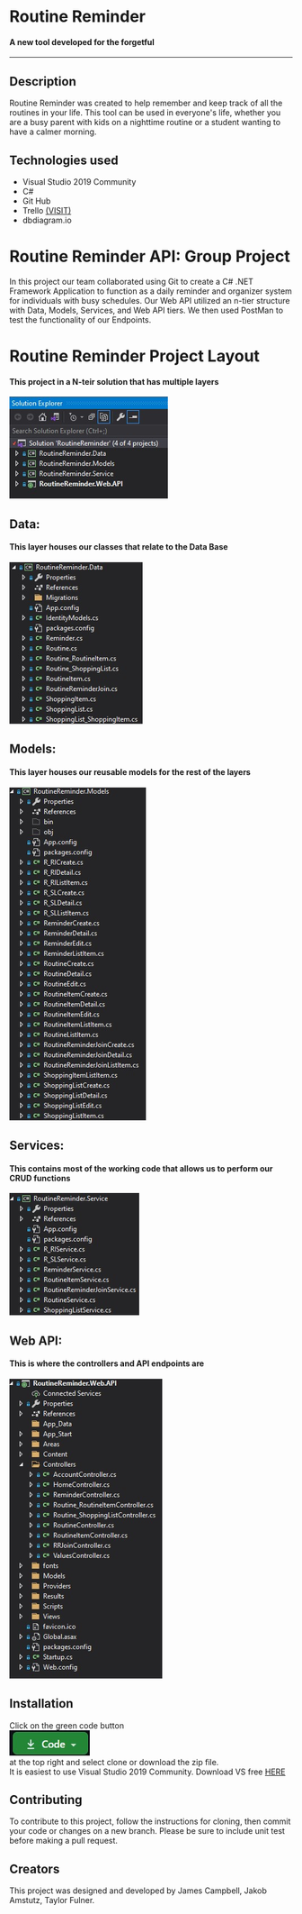 
# Routine Reminder 
#### A new tool developed for the forgetful

---

## Description
Routine Reminder was created to help remember and keep track of all the routines in your life. This tool can be used in everyone's life, whether you are a busy parent with kids on a nighttime routine or a student wanting to have a calmer morning.

## Technologies used
*  Visual Studio 2019 Community
*  C#
*  Git Hub
*  Trello [(VISIT)](https://trello.com/b/pXmOUogx/routine-reminder)
*  dbdiagram.io

# Routine Reminder API: Group Project

In this project our team collaborated using Git to create a C# .NET Framework Application to function as a daily reminder and organizer system for individuals with busy schedules. Our Web API utilized an n-tier structure with Data, Models, Services, and Web API tiers. We then used PostMan to test the functionality of our Endpoints.

# Routine Reminder Project Layout

#### This project in a N-teir solution that has multiple layers


<img src="solution.jpg">


## Data: 


#### This layer houses our classes that relate to the Data Base


<img src="data.jpg">


## Models:


#### This layer houses our reusable models for the rest of the layers


<img src="models.jpg">


## Services:

#### This contains most of the working code that allows us to perform our CRUD functions


<img src="service.jpg">


## Web API:


#### This is where the controllers and API endpoints are


<img src="webapi.jpg">


## Installation

Click on the green code button <br><img src="Code Download Button.jpg"><br> at the top right and select clone or download the zip file. <br> 
It is easiest to use Visual Studio 2019 Community.  Download VS free [HERE](https://visualstudio.microsoft.com/downloads/)<br />

## Contributing
To contribute to this project, follow the instructions for cloning, then commit your code or changes on a new branch.  Please be sure to include unit test before making a pull request.

## Creators
This project was designed and developed by James Campbell, Jakob Amstutz, Taylor Fulner.


